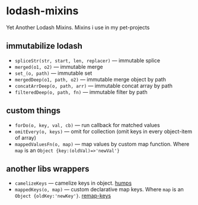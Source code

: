 # lodash-mixins
Yet Another Lodash Mixins. Mixins i use in my pet-projects

## immutabilize lodash
* `spliceStr(str, start, len, replacer)` — immutable splice
* `merged(o1, o2)` — immutable merge
* `set_(o, path)` — immutable set
* `mergedDeep(o1, path, o2)` — immutable merge object by path
* `concatArrDeep(o, path, arr)` — immutable concat array by path
* `filteredDeep(o, path, fn)` — immutable filter by path

## custom things
* `forDo(o, key, val, cb)` — run callback for matched values
* `omitEvery(o, keys)` — omit for collection (omit keys in every object-item of array)
* `mappedValuesFn(o, map)` — map values by custom map function. Where `map` is an `Object {key:(oldVal)=>'newVal'}`

## another libs wrappers
* `camelizeKeys` — camelize keys in object. [humps](https://github.com/domchristie/humps)
* `mappedKeys(o, map)` — custom declarative map keys. Where `map` is an `Object {oldKey:'newKey'}`. [remap-keys](https://github.com/diasdavid/remap-keys)
